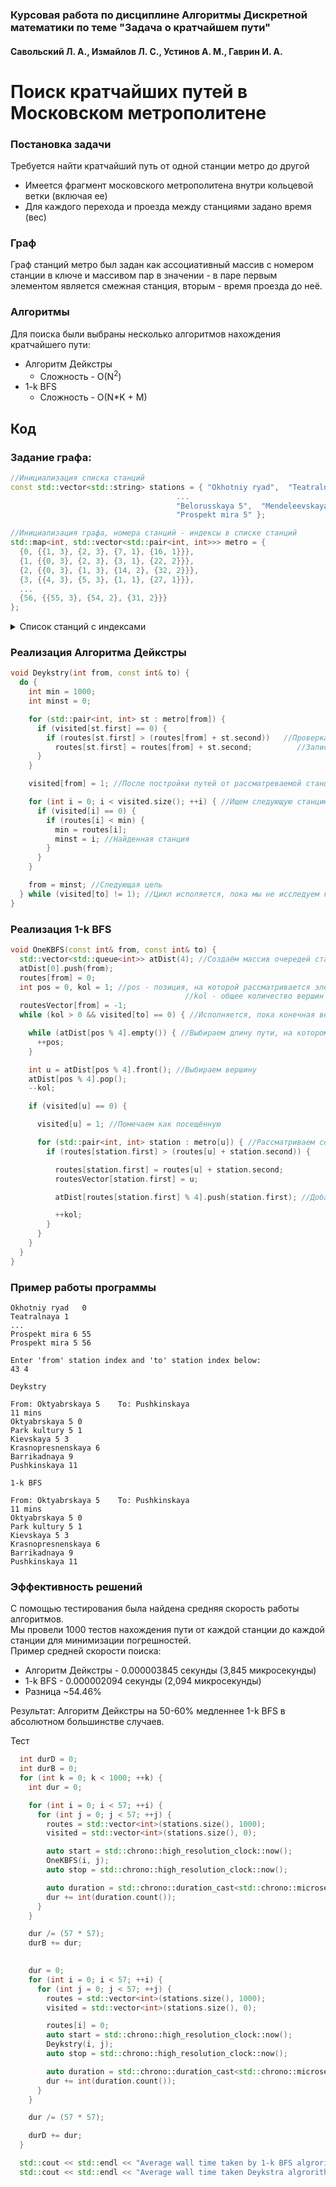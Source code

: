 
### Курсовая работа по дисциплине Алгоритмы Дискретной математики по теме "Задача о кратчайшем пути"  
#### Савольский Л. А., Измайлов Л. С., Устинов А. М., Гаврин И. А.  
# Поиск кратчайших путей в Московском метрополитене 
  
### Постановка задачи  
Требуется найти кратчайший путь от одной станции метро до другой

* Имеется фрагмент московского метрополитена внутри кольцевой ветки (включая ее)
*  Для каждого перехода и проезда между станциями задано время (вес)

### Граф
Граф станций метро был задан как ассоциативный массив с номером станции в ключе и массивом пар в значении - в паре первым элементом является смежная станция, вторым - время проезда до неё.  

### Алгоритмы
Для поиска были выбраны несколько алгоритмов нахождения кратчайшего пути:

* Алгоритм Дейкстры
    * Сложность - O(N<sup>2</sup>)
* 1-k BFS  
    * Сложность - O(N*K + M)
## Код

### Задание графа:

``` c++
//Инициализация списка станций
const std::vector<std::string> stations = { "Okhotniy ryad",  "Teatralnaya", "Ploshyad revolutsii", "Tverskaya",
                                     ...
                                     "Belorusskaya 5",  "Mendeleevskaya",  "Novoslobodskaya",  "Prospekt mira 6",
                                     "Prospekt mira 5" };

//Инициализация графа, номера станций - индексы в списке станций
std::map<int, std::vector<std::pair<int, int>>> metro = {
  {0, {{1, 3}, {2, 3}, {7, 1}, {16, 1}}},
  {1, {{0, 3}, {2, 3}, {3, 1}, {22, 2}}},
  {2, {{0, 3}, {1, 3}, {14, 2}, {32, 2}}},
  {3, {{4, 3}, {5, 3}, {1, 1}, {27, 1}}},
  ...
  {56, {{55, 3}, {54, 2}, {31, 2}}}
};
```

<details>

  <summary>Список станций с индексами</summary>
  <p>
  <table>
  <tr>
  <td>
  Okhotniy ryad	0  <br>
  Teatralnaya	1  <br>
  Ploshyad revolutsii	2 <br> 
  Tverskaya	3<br>
  Pushkinskaya	4<br>
  Chekhovskaya	5<br>
  Kuznetskiy most	6<br>
  Lubyanka	7<br>
  Chistye prudy	8<br>
  Turgenevskaya	9<br>
  Sretenskiy bulvar	10<br>
  Trubnaya	11<br>
  Tsvetnoy bulvar	12<br>
  Aleksandrovskiy sad	13<br>
  Arbatskaya 3	14<br>
  Borovitskaya	15<br>
  Biblioteka imeni Lenina	16<br>
  Arbatskaya 4	17<br>
  Kitay-gorod 6	18<br>
  Kitay-gorod 7	19<br>
  Tretyakovskaya 6	20<br>
  Tretyakovskaya 8	21<br>
  Novokuznetskaya	22<br>
  Polyanka	23<br>
  Kropotkinskaya	24<br>
  Smolenskaya 3	25<br>
  Smolenskaya 4	26<br>
  Mayakovskaya	27<br>
  Sukharevskaya	28<br>
  </td>
  <td>
  Krasnye vorota	29<br>
  Komsomolskaya 1	30<br>
  Komsomolskaya 5	31<br>
  Kurskaya 3	32<br>
  Chkalovskaya	33<br>
  Kurskaya 5	34<br>
  Marksistskaya	35<br>
  Taganskaya 7	36<br>
  Taganskaya 5	37<br>
  Paveletskaya 2	38<br>
  Paveletskaya 5	39<br>
  Serpuhovskaya	40<br>
  Dobryninskaya	41<br>
  Oktyabrskaya 6	42<br>
  Oktyabrskaya 5	43<br>
  Park kultury 1	44<br>
  Park kultury 5	45<br>
  Kievskaya 3	46<br>
  Kievskaya 4	47<br>
  Kievskaya 5	48<br>
  Barrikadnaya	49<br>
  Krasnopresnenskaya	50<br>
  Belorusskaya 2	51<br>
  Belorusskaya 5	52<br>
  Mendeleevskaya	53<br>
  Novoslobodskaya	54<br>
  Prospekt mira 6	55<br>
  Prospekt mira 5	56<br>
  </td>
  </tr>
  </table>
</p>
</details>


### Реализация Алгоритма Дейкстры

```c++
void Deykstry(int from, const int& to) {
  do {
    int min = 1000;
    int minst = 0;

    for (std::pair<int, int> st : metro[from]) {
      if (visited[st.first] == 0) {
        if (routes[st.first] > (routes[from] + st.second))   //Проверка оптимальности пути
          routes[st.first] = routes[from] + st.second;          //Запись нового пути в массив путей до каждой точки
      }
    }

    visited[from] = 1; //После постройки путей от рассматреваемой станции, помечаем её как пройденную

    for (int i = 0; i < visited.size(); ++i) { //Ищем следующую станцию из непосещённых станций с минимальным путём
      if (visited[i] == 0) {
        if (routes[i] < min) {
          min = routes[i];
          minst = i; //Найденная станция
        }
      }
    }

    from = minst; //Следующая цель
  } while (visited[to] != 1); //Цикл исполяется, пока мы не исследуем конечную точку
}
```

### Реализация 1-k BFS

```c++
void OneKBFS(const int& from, const int& to) {
  std::vector<std::queue<int>> atDist(4); //Создаём массив очередей станций, по увеличению пути
  atDist[0].push(from);  
  routes[from] = 0;
  int pos = 0, kol = 1; //pos - позиция, на которой рассматривается элемент в массиве очередей
                                       //kol - общее количество вершин во всех очередях
  routesVector[from] = -1;
  while (kol > 0 && visited[to] == 0) { //Исполняется, пока конечная вершина не исследована или пока не кончатся вершины в массиве очередей

    while (atDist[pos % 4].empty()) { //Выбираем длину пути, на котором исследуем новые вершины
      ++pos;
    }

    int u = atDist[pos % 4].front(); //Выбираем вершину
    atDist[pos % 4].pop();
    --kol;

    if (visited[u] == 0) {

      visited[u] = 1; //Помечаем как посещённую

      for (std::pair<int, int> station : metro[u]) { //Рассматриваем соседние с ней станции
        if (routes[station.first] > (routes[u] + station.second)) {

          routes[station.first] = routes[u] + station.second;
          routesVector[station.first] = u;

          atDist[routes[station.first] % 4].push(station.first); //Добавлям рассмотренные станции в очередь к исследованию

          ++kol;
        }
      }
    }
  }
}
```
### Пример работы программы

```shell
Okhotniy ryad	0
Teatralnaya	1 
...
Prospekt mira 6	55
Prospekt mira 5	56

Enter 'from' station index and 'to' station index below:
43 4

Deykstry

From: Oktyabrskaya 5	To: Pushkinskaya
11 mins
Oktyabrskaya 5 0
Park kultury 5 1
Kievskaya 5 3
Krasnopresnenskaya 6
Barrikadnaya 9
Pushkinskaya 11

1-k BFS

From: Oktyabrskaya 5	To: Pushkinskaya
11 mins
Oktyabrskaya 5 0
Park kultury 5 1
Kievskaya 5 3
Krasnopresnenskaya 6
Barrikadnaya 9
Pushkinskaya 11

```

### Эффективность решений

С помощью тестирования была найдена средняя скорость работы алгоритмов.  
Мы провели 1000 тестов нахождения пути от каждой станции до каждой станции для минимизации погрешностей.  
Пример средней скорости поиска:
* Алгоритм Дейкстры - 0.000003845 секунды (3,845 микросекунды)  
* 1-k BFS - 0.000002094 секунды (2,094 микросекунды)
* Разница ~54.46%  
  
Результат: Алгоритм Дейкстры на 50-60% медленнее 1-k BFS в абсолютном большинстве случаев.



Тест
```c++
  int durD = 0;
  int durB = 0;
  for (int k = 0; k < 1000; ++k) {
    int dur = 0;

    for (int i = 0; i < 57; ++i) {
      for (int j = 0; j < 57; ++j) {
        routes = std::vector<int>(stations.size(), 1000);
        visited = std::vector<int>(stations.size(), 0);

        auto start = std::chrono::high_resolution_clock::now();
        OneKBFS(i, j);  
        auto stop = std::chrono::high_resolution_clock::now();

        auto duration = std::chrono::duration_cast<std::chrono::microseconds>(stop - start);
        dur += int(duration.count());
      }
    }

    dur /= (57 * 57);
    durB += dur;
    

    dur = 0;
    for (int i = 0; i < 57; ++i) {
      for (int j = 0; j < 57; ++j) {
        routes = std::vector<int>(stations.size(), 1000);
        visited = std::vector<int>(stations.size(), 0);

        routes[i] = 0;
        auto start = std::chrono::high_resolution_clock::now();
        Deykstry(i, j);
        auto stop = std::chrono::high_resolution_clock::now();

        auto duration = std::chrono::duration_cast<std::chrono::microseconds>(stop - start);
        dur += int(duration.count());
      }
    }

    dur /= (57 * 57);

    durD += dur;
  }

  std::cout << std::endl << "Average wall time taken by 1-k BFS algrorithm:" << std::endl << durB/1000.0 << " microseconds" << std::endl;
  std::cout << std::endl << "Average wall time taken Deykstra algrorithm:" << std::endl << durD/1000.0 << " microseconds" << std::endl;

```



